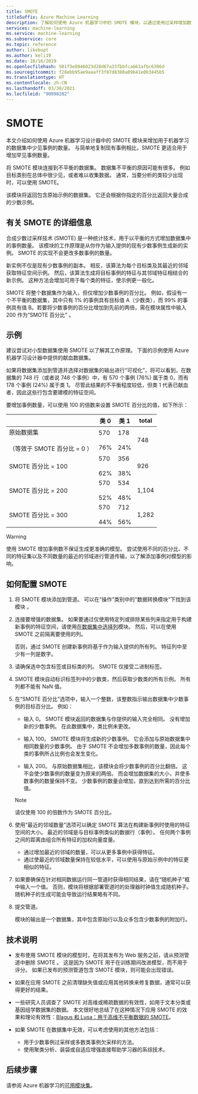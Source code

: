 ```yaml
---
title: SMOTE
titleSuffix: Azure Machine Learning
description: 了解如何使用 Azure 机器学习中的 SMOTE 模块，以通过使用过采样增加数据集中低频示例的数量。
services: machine-learning
ms.service: machine-learning
ms.subservice: core
ms.topic: reference
author: likebupt
ms.author: keli19
ms.date: 10/16/2019
ms.openlocfilehash: 501f3e8946023d28d67a33fbbfca661afbc6306d
ms.sourcegitcommit: f28ebb95ae9aaaff3f87d8388a09b41e0b3445b5
ms.translationtype: HT
ms.contentlocale: zh-CN
ms.lasthandoff: 03/30/2021
ms.locfileid: "90898282"
---
```

# <a name="smote"></a>SMOTE

本文介绍如何使用 Azure 机器学习设计器中的 SMOTE 模块来增加用于机器学习的数据集中少见事例的数量。 与简单地复制现有事例相比，SMOTE 更适合用于增加罕见事例数量。  

将 SMOTE 模块连接到不平衡的数据集。 数据集不平衡的原因可能有很多。 例如目标类别在总体中很少见，或者难以收集数据。 通常，当要分析的类较少出现时，可以使用 SMOTE。 
  
该模块将返回包含原始示例的数据集。 它还会根据你指定的百分比返回大量合成的少数示例。  
  
## <a name="more-about-smote"></a>有关 SMOTE 的详细信息

合成少数过采样技术 (SMOTE) 是一种统计技术，用于以平衡的方式增加数据集中的事例数量。 该模块的工作原理是从你作为输入提供的现有少数事例生成新的实例。 SMOTE 的实现不会更改多数事例的数量。

新实例不仅是现有少数事例的副本。 相反，该算法为每个目标类及其最近的邻域获取特征空间示例。 然后，该算法生成将目标事例的特征与其邻域特征相结合的新示例。 这种方法会增加可用于每个类的特征，使示例更一般化。
  
SMOTE 将整个数据集作为输入，但仅增加少数事例的百分比。 例如，假设有一个不平衡的数据集，其中只有 1% 的事例具有目标值 A（少数类），而 99% 的事例具有值 B。若要将少数事例的百分比增加到先前的两倍，需在模块属性中输入 200 作为“SMOTE 百分比” 。  
  
## <a name="examples"></a>示例  

建议尝试对小型数据集使用 SMOTE 以了解其工作原理。 下面的示例使用 Azure 机器学习设计器中提供的献血数据集。
  
如果将数据集添加到管道并选择对数据集的输出进行“可视化”，将可以看到，在数据集的 748 行（或者说 748 个事例）中，有 570 个事例 (76%) 属于类 0，而有 178 个事例 (24%) 属于类 1。 尽管此结果的不平衡程度较低，但类 1 代表已献血者，因此这些行包含要建模的特征空间。
 
要增加事例数量，可以使用 100 的倍数来设置 SMOTE 百分比的值，如下所示：

||类 0|类 1|total|  
|-|-------------|-------------|-----------|  
|原始数据集<br /><br /> （等效于 SMOTE 百分比 = 0 ）|570<br /><br /> 76%|178<br /><br /> 24%|748|  
|SMOTE 百分比 = 100 |570<br /><br /> 62%|356<br /><br /> 38%|926|  
|SMOTE 百分比 = 200 |570<br /><br /> 52%|534<br /><br /> 48%|1,104|  
|SMOTE 百分比 = 300 |570<br /><br /> 44%|712<br /><br /> 56%|1,282|  
  
> [!WARNING]
> 使用 SMOTE 增加事例数不保证生成更准确的模型。 尝试使用不同的百分比、不同的特征集以及不同数量的最近的邻域进行管道传输，以了解添加事例对模型的影响。  
  
## <a name="how-to-configure-smote"></a>如何配置 SMOTE
  
1.  将 SMOTE 模块添加到管道。 可以在“操作”类别中的“数据转换模块”下找到该模块 。

2. 连接要增强的数据集。 如果要通过仅使用特定列或排除某些列来指定用于构建新事例的特征空间，请使用[在数据集中选择列](select-columns-in-dataset.md)模块。 然后，可以在使用 SMOTE 之前隔离要使用的列。
  
    否则，通过 SMOTE 创建新事例将基于作为输入提供的所有列。 特征列中至少有一列是数字。
  
3.  请确保选中包含标签或目标类的列。 SMOTE 仅接受二进制标签。
  
4.  SMOTE 模块自动标识标签列中的少数类，然后获取少数类的所有示例。 所有列都不能有 NaN 值。
  
5.  在“SMOTE 百分比”选项中，输入一个整数，该整数指示输出数据集中少数事例的目标百分比。 例如：  
  
    - 输入 0。 SMOTE 模块返回的数据集与你提供的输入完全相同。 没有增加新的少数事例。 在此数据集中，类比例未更改。  
  
    - 输入 100。 SMOTE 模块将生成新的少数事例。 它会添加与原始数据集中相同数量的少数事例。 由于 SMOTE 不会增加多数事例的数量，因此每个类的事例所占比例也会发生变化。  
  
    - 输入 200。 与原始数据集相比，该模块会将少数事例的百分比翻倍。 这不会使少数事例的数量变为原来的两倍。 而会增加数据集的大小，并使多数事例的数量保持不变。 少数事例的数量会增加，直到达到所需的百分比值。  
  
    > [!NOTE]
    > 请仅使用 100 的倍数作为 SMOTE 百分比。

6.  使用“最近的邻域数量”选项可以确定 SMOTE 算法在构建新事例时使用的特征空间的大小。 最近的邻域是与目标事例类似的数据行（事例）。 任何两个事例之间的距离由组合所有特征的加权向量度量。  
  
    + 通过增加最近的邻域的数量，可以从更多事例中获得特征。
    + 通过使最近的邻域数量保持在较低水平，可以使用与原始示例中的特征更相似的特征。  
  
7. 如果要确保在针对相同数据运行同一管道时获得相同结果，请在“随机种子”框中输入一个值。 否则，模块将根据部署管道时的处理器时钟值生成随机种子。 随机种子的生成可能会导致运行结果略有不同。

8. 提交管道。  
  
   模块的输出是一个数据集，其中包含原始行以及众多包含少数事例的附加行。  

## <a name="technical-notes"></a>技术说明

+ 发布使用 SMOTE 模块的模型时，在将其发布为 Web 服务之前，请从预测管道中删除 SMOTE 。 这是因为 SMOTE 用于在训练期间改进模型，而不用于评分。 如果已发布的预测管道包含 SMOTE 模块，则可能会出现错误。

+ 如果在应用 SMOTE 之前清理缺失值或应用其他转换来修复数据，通常可以获得更好的结果。 

+ 一些研究人员调查了 SMOTE 对高维或稀疏数据的有效性，如用于文本分类或基因组学数据集的数据。 本文很好地总结了在这种情况下应用 SMOTE 的效果和理论有效性：[Blagus 和 Lusa：用于高维不平衡数据的 SMOTE](https://bmcbioinformatics.biomedcentral.com/articles/10.1186/1471-2105-14-106)。

+ 如果 SMOTE 在数据集中无效，可以考虑使用的其他方法包括：
  + 用于少数事例过采样或多数类事例欠采样的方法。
  + 使用聚类分析、装袋或自适应增强直接帮助学习器的系综技术。


## <a name="next-steps"></a>后续步骤

请参阅 Azure 机器学习的[可用模块集](module-reference.md)。 

